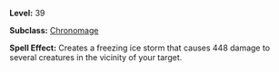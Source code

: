 <!-- TITLE: Spell: Ice Age -->

**Level:** 39

**Subclass:** [Chronomage](chronomage)

**Spell Effect:**  Creates a freezing ice storm that causes 448 damage to several creatures in the vicinity of your target.